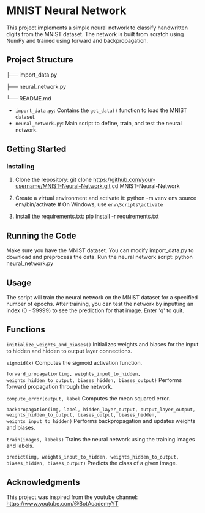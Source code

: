 # MNIST Neural Network

This project implements a simple neural network to classify handwritten digits from the MNIST dataset. The network is built from scratch using NumPy and trained using forward and backpropagation.

## Project Structure
├── import_data.py

├── neural_network.py

└── README.md


- `import_data.py`: Contains the `get_data()` function to load the MNIST dataset.
- `neural_network.py`: Main script to define, train, and test the neural network.

## Getting Started

### Installing
1. Clone the repository:
   git clone https://github.com/your-username/MNIST-Neural-Network.git
   cd MNIST-Neural-Network

2. Create a virtual environment and activate it:
   python -m venv env
   source env/bin/activate   # On Windows, use `env\Scripts\activate`

3. Install the requirements.txt:
   pip install -r requirements.txt

## Running the Code
Make sure you have the MNIST dataset. You can modify import_data.py to download and preprocess the data.
Run the neural network script: python neural_network.py

## Usage
The script will train the neural network on the MNIST dataset for a specified number of epochs.
After training, you can test the network by inputting an index (0 - 59999) to see the prediction for that image. Enter 'q' to quit.

## Functions
`initialize_weights_and_biases()`
Initializes weights and biases for the input to hidden and hidden to output layer connections.

`sigmoid(x)`
Computes the sigmoid activation function.

`forward_propagation(img, weights_input_to_hidden, weights_hidden_to_output, biases_hidden, biases_output)`
Performs forward propagation through the network.

`compute_error(output, label`
Computes the mean squared error.

`backpropagation(img, label, hidden_layer_output, output_layer_output, weights_hidden_to_output, biases_output, biases_hidden, weights_input_to_hidden)`
Performs backpropagation and updates weights and biases.

`train(images, labels)`
Trains the neural network using the training images and labels.

`predict(img, weights_input_to_hidden, weights_hidden_to_output, biases_hidden, biases_output)`
Predicts the class of a given image.

## Acknowledgments
This project was inspired from the youtube channel: https://www.youtube.com/@BotAcademyYT
   
   



